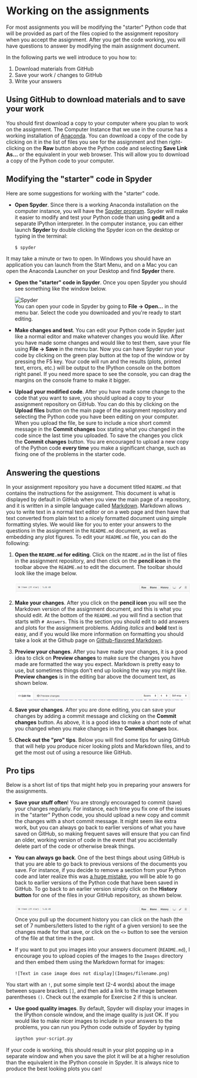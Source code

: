 # Working on the assignments

For most assignments you will be modifying the "starter" Python code that will be provided as part of the files copied
to the assignment repository when you accept the assignment.
After you get the code working, you will have questions to answer by modifying the main assignment document.

In the following parts we well introduce to you how to:

1. Download materials from GitHub
2. Save your work / changes to GitHub
3. Write your answers

## Using GitHub to download materials and to save your work

You should first download a copy to your computer where you plan to work on the assignment.
The Computer Instance that we use in the course has a working installation of [Anaconda](Anaconda.md). 
You can download a copy of the code by clicking on it in the list of files you see for the assignment and then right-clicking on the **Raw** button above the Python code and selecting **Save Link As...** or the equivalent in your web browser. 
This will allow you to download a copy of the Python code to your computer.

## Modifying the "starter" code in Spyder
Here are some suggestions for working with the "starter" code.

- **Open Spyder**. Since there is a working Anaconda installation on the computer instance, you will have the [Spyder program](https://pythonhosted.org/spyder/).
Spyder will make it easier to modify and test your Python code than using **gedit** and a separate IPython interpreter.
In the computer instance, you can either launch **Spyder** by double clicking the Spyder icon on the desktop or typing in the terminal:

    ```bash
    $ spyder
    ```
It may take a minute or two to open.
In Windows you should have an application you can launch from the Start Menu, and on a Mac you can open the Anaconda Launcher on your Desktop and find **Spyder** there.
- **Open the "starter" code in Spyder**. Once you open Spyder you should see something like the window below.

    ![Spyder](https://github.com/Python-for-geo-people/Diving-into-Python/blob/master/img/Spyder.png)
    <br/>
You can open your code in Spyder by going to **File -> Open...** in the menu bar.
Select the code you downloaded and you're ready to start editing.
- **Make changes and test**.
You can edit your Python code in Spyder just like a normal editor and make whatever changes you would like. After you have made some changes and would like to test them, save your file using **File -> Save** in the menu bar.
Now you can have Spyder run your code by clicking on the green play button at the top of the window or by pressing the F5 key.
Your code will run and the results (plots, printed text, errors, etc.) will be output to the IPython console on the 
bottom right panel.
If you need more space to see the console, you can drag the margins on the console frame to make it bigger.
- **Upload your modified code**.
After you have made some change to the code that you want to save, you should upload a copy to your assignment repository on GitHub.
You can do this by clicking on the **Upload files** button on the main page of the assignment repository and selecting the Python code you have been editing on your computer.
When you upload the file, be sure to include a nice short commit message in the **Commit changes** box stating what you changed in the code since the last time you uploaded.
To save the changes you click the **Commit changes** button.
You are encouraged to upload a new copy of the Python code **every time** you make a significant change, such as fixing one of the problems in the starter code.

## Answering the questions
In your assignment repository you have a document titled `README.md` that contains the instructions for the assignment. 
This document is what is displayed by default in GitHub when you view the main page of a repository, and it is written in a simple language called [Markdown](https://daringfireball.net/projects/markdown/). 
Markdown allows you to write text in a normal text editor or on a web page and then have that text converted from plain text to a nicely formatted document using simple formatting styles.
We would like for you to enter your answers to the questions in the assignment in the `README.md` document, as well as embedding any plot figures.
To edit your `README.md` file, you can do the following:

1. **Open the `README.md` for editing**.
Click on the `README.md` in the list of files in the assignment repository, and then click on the **pencil icon** in the toolbar above the `README.md` to edit the document.
The toolbar should look like the image below.

    ![Editing toolbar](../img/Edit-README.png)

2. **Make your changes**.
After you click on the **pencil icon** you will see the Markdown version of the assignment document, and this is what you should edit. 
At the bottom of the `README.md` you will find a section that starts with `# Answers`.
This is the section you should edit to add answers and plots for the assignment problems.
Adding *italics* and **bold** text is easy, and if you would like more information on formatting you should take a look at the Github 
page on [Github-flavored Markdown](https://help.github.com/articles/basic-writing-and-formatting-syntax/).

3. **Preview your changes**.
After you have made your changes, it is a good idea to click on **Preview changes** to make sure the changes you have made are 
formatted the way you expect.
Markdown is pretty easy to use, but sometimes things don't end up looking the way you might like.
**Preview changes** is in the editing bar above the document text, as shown below.

    ![Preview changes](../img/Preview-changes.png)

4. **Save your changes**.
After you are done editing, you can save your changes by adding a commit message and clicking on the **Commit changes** button. 
As above, it is a good idea to make a short note of what you changed when you make changes in the **Commit changes** box.
5. **Check out the "pro" tips**.
Below you will find some tips for using GitHub that will help you produce nicer looking plots and Markdown files, and to get the most out of using a resource like GitHub.

## Pro tips
Below is a short list of tips that might help you in preparing your answers for the assignments.

- **Save your stuff often**!
You are strongly encouraged to commit (save) your changes regularly.
For instance, each time you fix one of the issues in the "starter" Python code, you should upload a new copy and commit the changes with a short commit message.
It might seem like extra work, but you can always go back to earlier versions of what you have saved on GitHub, so making frequent saves will ensure that you can find an older, working version of code in the event that you accidentally delete part of the code or otherwise break things.

- **You can always go back**.
One of the best things about using GitHub is that you are able to go back to previous versions of the documents you save. 
For instance, if you decide to remove a section from your Python code and later realize this was [a huge mistake](https://youtu.be/46Kv4rBJi68), you will be able to go back to earlier versions of the Python code that have been saved in GitHub.
To go back to an earlier version simply click on the **History button** for one of the files in your GitHub repository, as shown below.

    ![History button](../img/Edit-README.png)
Once you pull up the document history you can click on the hash (the set of 7 numbers/letters listed to the right of a given version) to see the changes made for that save, or click on the `<>` button to see the version of the file at that time in the past.

- If you want to put you images into your answers document (`README.md`), I encourage you to upload copies of the images to the `Images` directory and then embed them using the Markdown format for images:

    ```
    ![Text in case image does not display](Images/filename.png)
    ```
You start with an `!`, put some simple text (2-4 words) about the image between square brackets `[]`, and then add a link to the image between parentheses `()`. 
Check out the example for Exercise 2 if this is unclear.

- **Use good quality images**.
By default, Spyder will display your images in the IPython console window, and the image quality is just OK.
If you would like to make nicer images to include in your answers to the problems, you can run you Python code outside of Spyder by typing

    ```bash
    ipython your-script.py
    ```
If your code is working, this should result in your plot popping up in a separate window and when you save the plot it will be at a higher resolution than the equivalent in the IPython console in Spyder.
It is always nice to produce the best looking plots you can!
